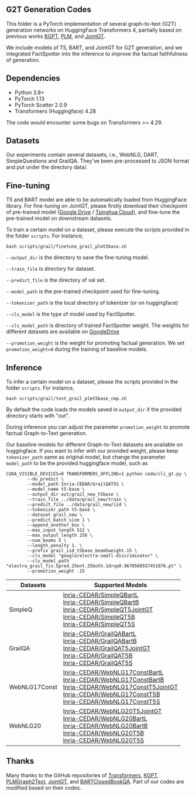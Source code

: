 
## G2T Generation Codes

This folder is a PyTorch implementation of several graph-to-text (G2T) generation networks on HuggingFace Transformers 
4, partially based on previous works [KGPT](https://github.com/wenhuchen/KGPT), 
[PLM](https://github.com/UKPLab/plms-graph2text), and [JointGT](https://github.com/thu-coai/JointGT).

We include models of T5, BART, and JointGT for G2T generation, and we integrated FactSpotter into the inference to 
improve the factual faithfulness of generation.


## Dependencies

* Python 3.8+
* PyTorch 1.13
* PyTorch Scatter 2.0.9
* Transformers (Huggingface) 4.28

The code would encounter some bugs on Transformers >= 4.29.

## Datasets

Our experiments contain several datasets, i.e., WebNLG, DART, SimpleQuestions and GrailQA.
They've been pre-processed to JSON format and put under the directory data/.

## Fine-tuning

T5 and BART model are able to be automatically loaded from HuggingFace library. For fine-tuning on JointGT, please
firstly download their checkpoint of pre-trained model 
([Google Drive](https://drive.google.com/drive/folders/1FGThWaTUs1cLvkd_GHCFV8mQEDW6qfIK?usp=sharing) /
[Tsinghua Cloud](https://cloud.tsinghua.edu.cn/d/79b009058cce484fa736/)), 
and fine-tune the pre-trained model on downstream datasets.

To train a certain model on a dataset, please execute the scripts provided in the folder `scripts`.
For instance,
```shell
bash scripts/grail/finetune_grail_plmt5base.sh
```

`--output_dir` is the directory to save the fine-tuning model. 

`--train_file` is directory for dataset.

`--predict_file` is the directory of val set.

`--model_path` is the pre-trained checkpoint used for fine-tuning. 

`--tokenizer_path` is the local directory of tokenizer (or on huggingface)

`--cls_model` is the type of model used by FactSpotter.

`--cls_model_path` is directory of trained FactSpotter weight. The weights for different datasets are available on 
[GoogleDrive](https://drive.google.com/drive/folders/1zsXmo2XPCmN60j90_BbIIs18l7DSI6PL?usp=sharing)

`--promotion_weight` is the weight for promoting factual generation. 
We set `promotion_weight=0` during the training of baseline models. 


## Inference

To infer a certain model on a dataset, please the scripts provided in the folder `scripts`. For instance,

```shell
bash scripts/grail/test_grail_plmt5base_cmp.sh
```
By default the code loads the models saved in `output_dir` if the provided directory starts with "out". 

During inference you can adjust the parameter `promotion_weight` to promote factual Graph-to-Text generation.

Our baseline models for different Graph-to-Text datasets are available on huggingface. 
If you want to infer with our provided weight, please keep `tokenizer_path` same as original model, 
but change the parameter `model_path` to be the provided huggingface model, such as

```shell
CUDA_VISIBLE_DEVICES=0 TRANSFORMERS_OFFLINE=1 python code/cli_gt.py \
        --do_predict \
        --model_path Inria-CEDAR/GrailQAT5S \
        --model_name t5-base \
        --output_dir out/grail_new_t5base \
        --train_file ../data/grail_new/train \
        --predict_file ../data/grail_new/iid \
        --tokenizer_path t5-base \
        --dataset grail_new \
        --predict_batch_size 1 \
        --append_another_bos \
        --max_input_length 512 \
        --max_output_length 256 \
        --num_beams 5 \
        --length_penalty 1. \
        --prefix grail_iid_t5base_beam5weight.15 \
        --cls_model "google/electra-small-discriminator" \
        --cls_model_path "electra_grail_fix.5pred.25ent.25both.1drop0.9670569557451876.pt" \
        --promotion_weight .15
```

| Datasets | Supported Models |
|-------|------|
| SimpleQ |[Inria-CEDAR/SimpleQBartL](https://huggingface.co/Inria-CEDAR/SimpleQBartL) <br>[Inria-CEDAR/SimpleQBartB](https://huggingface.co/Inria-CEDAR/SimpleQBartB) <br>[Inria-CEDAR/SimpleQT5JointGT](https://huggingface.co/Inria-CEDAR/SimpleQT5JointGT) <br>[Inria-CEDAR/SimpleQT5B](https://huggingface.co/Inria-CEDAR/SimpleQT5B) <br>[Inria-CEDAR/SimpleQT5S](https://huggingface.co/Inria-CEDAR/SimpleQT5S) |
| GrailQA |[Inria-CEDAR/GrailQABartL](https://huggingface.co/Inria-CEDAR/GrailQABartL) <br>[Inria-CEDAR/GrailQABartB](https://huggingface.co/Inria-CEDAR/GrailQABartB) <br>[Inria-CEDAR/GrailQAT5JointGT](https://huggingface.co/Inria-CEDAR/GrailQAT5JointGT) <br>[Inria-CEDAR/GrailQAT5B](https://huggingface.co/Inria-CEDAR/GrailQAT5B) <br>[Inria-CEDAR/GrailQAT5S](https://huggingface.co/Inria-CEDAR/GrailQAT5S) |
| WebNLG17Const |[Inria-CEDAR/WebNLG17ConstBartL](https://huggingface.co/Inria-CEDAR/WebNLG17ConstBartL) <br>[Inria-CEDAR/WebNLG17ConstBartB](https://huggingface.co/Inria-CEDAR/WebNLG17ConstBartB) <br>[Inria-CEDAR/WebNLG17ConstT5JointGT](https://huggingface.co/Inria-CEDAR/WebNLG17ConstT5JointGT) <br>[Inria-CEDAR/WebNLG17ConstT5B](https://huggingface.co/Inria-CEDAR/WebNLG17ConstT5B) <br>[Inria-CEDAR/WebNLG17ConstT5S](https://huggingface.co/Inria-CEDAR/WebNLG17ConstT5S) |
| WebNLG20 |[Inria-CEDAR/WebNLG20T5JointGT](https://huggingface.co/Inria-CEDAR/WebNLG20T5JointGT) <br>[Inria-CEDAR/WebNLG20BartL](https://huggingface.co/Inria-CEDAR/WebNLG20BartL) <br>[Inria-CEDAR/WebNLG20BartB](https://huggingface.co/Inria-CEDAR/WebNLG20BartB) <br>[Inria-CEDAR/WebNLG20T5B](https://huggingface.co/Inria-CEDAR/WebNLG20T5B) <br>[Inria-CEDAR/WebNLG20T5S](https://huggingface.co/Inria-CEDAR/WebNLG20T5S) |


## Thanks

Many thanks to the GitHub repositories of [Transformers](https://github.com/huggingface/transformers), [KGPT](https://github.com/wenhuchen/KGPT), [PLMGraph2Text](https://github.com/UKPLab/plms-graph2text), [JointGT](https://github.com/thu-coai/JointGT), and [BARTClosedBookQA](https://github.com/shmsw25/bart-closed-book-qa). 
Part of our codes are modified based on their codes.
